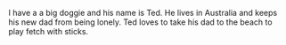 I have a a big doggie and his name is Ted.  He lives in Australia and keeps his new dad from being lonely.  Ted loves to take his dad to the beach to play fetch with sticks.